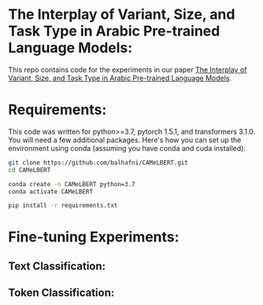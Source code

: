 # The Interplay of Variant, Size, and Task Type in Arabic Pre-trained Language Models:

This repo contains code for the experiments in our paper [The Interplay of Variant, Size, and Task Type in Arabic Pre-trained Language Models]().

# Requirements:

This code was written for python>=3.7, pytorch 1.5.1, and transformers 3.1.0. You will need a few additional packages. Here's how you can set up the environment using conda (assuming you have conda and cuda installed):

```bash
git clone https://github.com/balhafni/CAMeLBERT.git
cd CAMeLBERT

conda create -n CAMeLBERT python=3.7
conda activate CAMeLBERT

pip install -r requirements.txt
```

# Fine-tuning Experiments:

## Text Classification:

## Token Classification:
